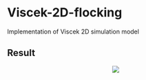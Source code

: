 # Viscek-2D-flocking
Implementation of Viscek 2D simulation model  
## Result  
<p align="center">
  <img src="https://github.com/abirm766/Viscek-2D-flocking/blob/main/simulation.gif">
</p>

